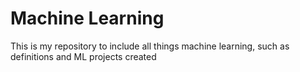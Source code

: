 # Machine Learning
This is my repository to include all things machine learning, such as definitions and ML projects created 
